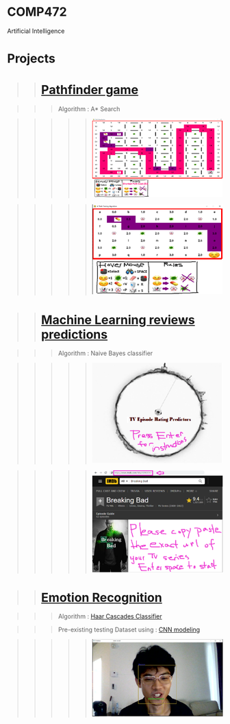 # COMP472

Artificial Intelligence

# Projects

> > # [Pathfinder game](https://github.com/yida-li/COMP472/tree/master/project1)

> > > Algorithm : A\* Search

> > > > > ![til](project1/screenshot1.PNG)

> > > > > ![til](project1/screenshot2.PNG)

> > # [Machine Learning reviews predictions](https://github.com/yida-li/COMP472/tree/master/project2)

> > > Algorithm : Naive Bayes classifier

> > > > > ![til](project2/rehoboam.PNG)

> > > > > ![til](project2/instructions.PNG)

> > # [Emotion Recognition](https://github.com/yida-li/COMP472/tree/master/project2)

> > > Algorithm : [Haar Cascades Classifier](https://github.com/opencv/opencv/tree/master/data/haarcascades)

> > > Pre-existing testing Dataset using : [CNN modeling](https://github.com/akmadan/Emotion_Detection_CNN/blob/main/emotion-classification-cnn-using-keras.ipynb)

> > > > > ![til](project3/recognizer.PNG)



